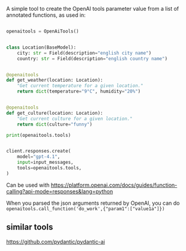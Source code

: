 A simple tool to create the OpenAI tools parameter value from a list of annotated functions, as used in: 
```py

openaitools = OpenAiTools()


class Location(BaseModel):
    city: str = Field(description="english city name")
    country: str = Field(description="english country name")


@openaitools
def get_weather(location: Location):
    "Get current temperature for a given location."
    return dict(temperature="9°C", humidity="20%")


@openaitools
def get_culture(location: Location):
    "Get current culture for a given location."
    return dict(culture="funny")

print(openaitools.tools)


client.responses.create(
    model="gpt-4.1",
    input=input_messages,
    tools=openaitools.tools,
)
```
Can be used with https://platform.openai.com/docs/guides/function-calling?api-mode=responses&lang=python

When you parsed the json arguments returned by OpenAI, you can do `openaitools.call_function('do_work',{"param1":["value1a"]})`


## similar tools

https://github.com/pydantic/pydantic-ai